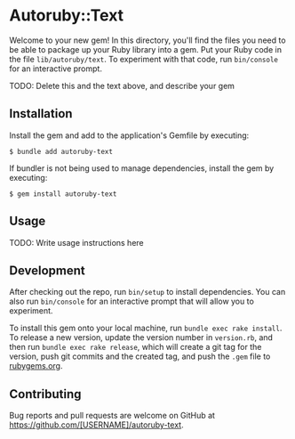 # Autoruby::Text

Welcome to your new gem! In this directory, you'll find the files you need to be able to package up your Ruby library into a gem. Put your Ruby code in the file `lib/autoruby/text`. To experiment with that code, run `bin/console` for an interactive prompt.

TODO: Delete this and the text above, and describe your gem

## Installation

Install the gem and add to the application's Gemfile by executing:

    $ bundle add autoruby-text

If bundler is not being used to manage dependencies, install the gem by executing:

    $ gem install autoruby-text

## Usage

TODO: Write usage instructions here

## Development

After checking out the repo, run `bin/setup` to install dependencies. You can also run `bin/console` for an interactive prompt that will allow you to experiment.

To install this gem onto your local machine, run `bundle exec rake install`. To release a new version, update the version number in `version.rb`, and then run `bundle exec rake release`, which will create a git tag for the version, push git commits and the created tag, and push the `.gem` file to [rubygems.org](https://rubygems.org).

## Contributing

Bug reports and pull requests are welcome on GitHub at https://github.com/[USERNAME]/autoruby-text.
